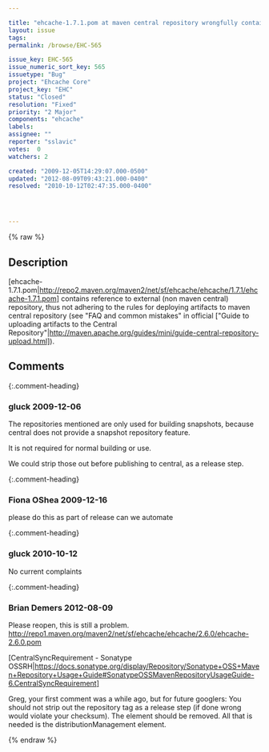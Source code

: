 ```yaml
---

title: "ehcache-1.7.1.pom at maven central repository wrongfully contains reference to external repository"
layout: issue
tags: 
permalink: /browse/EHC-565

issue_key: EHC-565
issue_numeric_sort_key: 565
issuetype: "Bug"
project: "Ehcache Core"
project_key: "EHC"
status: "Closed"
resolution: "Fixed"
priority: "2 Major"
components: "ehcache"
labels: 
assignee: ""
reporter: "sslavic"
votes:  0
watchers: 2

created: "2009-12-05T14:29:07.000-0500"
updated: "2012-08-09T09:43:21.000-0400"
resolved: "2010-10-12T02:47:35.000-0400"




---
```


{% raw %}

## Description

<div markdown="1" class="description">

[ehcache-1.7.1.pom|http://repo2.maven.org/maven2/net/sf/ehcache/ehcache/1.7.1/ehcache-1.7.1.pom] contains reference to external (non maven central) repository, thus not adhering to the rules for deploying artifacts to maven central repository (see "FAQ and common mistakes" in official ["Guide to uploading artifacts to the Central Repository"|http://maven.apache.org/guides/mini/guide-central-repository-upload.html]).



</div>

## Comments


{:.comment-heading}
### **gluck** <span class="date">2009-12-06</span>

<div markdown="1" class="comment">

The repositories mentioned are only used for building snapshots, because central does not provide a snapshot repository feature.

 It is not required for normal building or use.

We could strip those out before publishing to central, as a release step.



</div>


{:.comment-heading}
### **Fiona OShea** <span class="date">2009-12-16</span>

<div markdown="1" class="comment">

please do this as part of release
can we automate

</div>


{:.comment-heading}
### **gluck** <span class="date">2010-10-12</span>

<div markdown="1" class="comment">

No current complaints

</div>


{:.comment-heading}
### **Brian Demers** <span class="date">2012-08-09</span>

<div markdown="1" class="comment">

Please reopen, this is still a problem.
http://repo1.maven.org/maven2/net/sf/ehcache/ehcache/2.6.0/ehcache-2.6.0.pom

[CentralSyncRequirement - Sonatype OSSRH|https://docs.sonatype.org/display/Repository/Sonatype+OSS+Maven+Repository+Usage+Guide#SonatypeOSSMavenRepositoryUsageGuide-6.CentralSyncRequirement]

Greg, your first comment was a while ago, but for future googlers: 
You should not strip out the repository tag as a release step (if done wrong would violate your checksum).  The <repositories> element should be removed.  All that is needed is the distributionManagement element.



</div>



{% endraw %}
